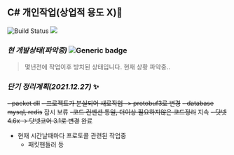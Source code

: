 ## C# 개인작업(상업적 용도 X)🌱


![Build Status](https://img.shields.io/badge/build-fail-red)
<img src="https://img.shields.io/badge/.Net-FEFEFE?style=plastic&logo=.Net&logoColor=4285F4"/></a>


### *현 개발상태(파악중)* ![Generic badge](https://img.shields.io/badge/version-0.0.1-green.svg)
> 몇년전에 작업이후 방치된 상태입니다. 현재 상황 파악중..


### *단기 정리계획(2021.12.27)* ✨
~~- packet dll~~
~~- 프로젝트가 분실되어 새로작업 -> protobuf3로 변경~~
~~- database mysql, redis~~ 잠시 보류
~~-코드 컨벤션 통일, 더이상 필요하지않은 코드정리~~ 지속
~~- 닷넷 4.6x -> 닷넷코어 3.1로 변경~~ 완료
- 현재 시간날때마다 프로토콜 관련된 작업중
  - 패킷핸들러 등
